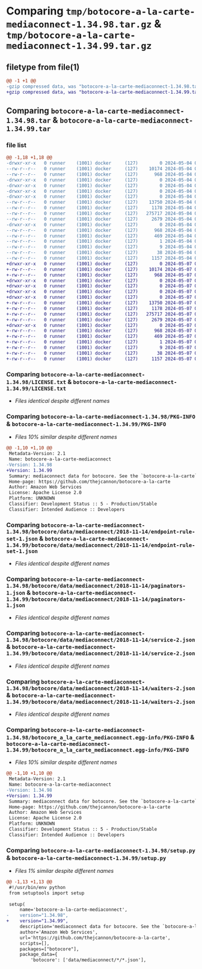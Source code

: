 # Comparing `tmp/botocore-a-la-carte-mediaconnect-1.34.98.tar.gz` & `tmp/botocore-a-la-carte-mediaconnect-1.34.99.tar.gz`

## filetype from file(1)

```diff
@@ -1 +1 @@
-gzip compressed data, was "botocore-a-la-carte-mediaconnect-1.34.98.tar", last modified: Sat May  4 01:01:34 2024, max compression
+gzip compressed data, was "botocore-a-la-carte-mediaconnect-1.34.99.tar", last modified: Tue May  7 01:02:36 2024, max compression
```

## Comparing `botocore-a-la-carte-mediaconnect-1.34.98.tar` & `botocore-a-la-carte-mediaconnect-1.34.99.tar`

### file list

```diff
@@ -1,18 +1,18 @@
-drwxr-xr-x   0 runner    (1001) docker     (127)        0 2024-05-04 01:01:34.870211 botocore-a-la-carte-mediaconnect-1.34.98/
--rw-r--r--   0 runner    (1001) docker     (127)    10174 2024-05-04 01:01:34.000000 botocore-a-la-carte-mediaconnect-1.34.98/LICENSE.txt
--rw-r--r--   0 runner    (1001) docker     (127)      968 2024-05-04 01:01:34.870211 botocore-a-la-carte-mediaconnect-1.34.98/PKG-INFO
-drwxr-xr-x   0 runner    (1001) docker     (127)        0 2024-05-04 01:01:34.866211 botocore-a-la-carte-mediaconnect-1.34.98/botocore/
-drwxr-xr-x   0 runner    (1001) docker     (127)        0 2024-05-04 01:01:34.866211 botocore-a-la-carte-mediaconnect-1.34.98/botocore/data/
-drwxr-xr-x   0 runner    (1001) docker     (127)        0 2024-05-04 01:01:34.866211 botocore-a-la-carte-mediaconnect-1.34.98/botocore/data/mediaconnect/
-drwxr-xr-x   0 runner    (1001) docker     (127)        0 2024-05-04 01:01:34.870211 botocore-a-la-carte-mediaconnect-1.34.98/botocore/data/mediaconnect/2018-11-14/
--rw-r--r--   0 runner    (1001) docker     (127)    13750 2024-05-04 01:01:11.000000 botocore-a-la-carte-mediaconnect-1.34.98/botocore/data/mediaconnect/2018-11-14/endpoint-rule-set-1.json
--rw-r--r--   0 runner    (1001) docker     (127)     1178 2024-05-04 01:01:11.000000 botocore-a-la-carte-mediaconnect-1.34.98/botocore/data/mediaconnect/2018-11-14/paginators-1.json
--rw-r--r--   0 runner    (1001) docker     (127)   275717 2024-05-04 01:01:11.000000 botocore-a-la-carte-mediaconnect-1.34.98/botocore/data/mediaconnect/2018-11-14/service-2.json
--rw-r--r--   0 runner    (1001) docker     (127)     2679 2024-05-04 01:01:11.000000 botocore-a-la-carte-mediaconnect-1.34.98/botocore/data/mediaconnect/2018-11-14/waiters-2.json
-drwxr-xr-x   0 runner    (1001) docker     (127)        0 2024-05-04 01:01:34.870211 botocore-a-la-carte-mediaconnect-1.34.98/botocore_a_la_carte_mediaconnect.egg-info/
--rw-r--r--   0 runner    (1001) docker     (127)      968 2024-05-04 01:01:34.000000 botocore-a-la-carte-mediaconnect-1.34.98/botocore_a_la_carte_mediaconnect.egg-info/PKG-INFO
--rw-r--r--   0 runner    (1001) docker     (127)      469 2024-05-04 01:01:34.000000 botocore-a-la-carte-mediaconnect-1.34.98/botocore_a_la_carte_mediaconnect.egg-info/SOURCES.txt
--rw-r--r--   0 runner    (1001) docker     (127)        1 2024-05-04 01:01:34.000000 botocore-a-la-carte-mediaconnect-1.34.98/botocore_a_la_carte_mediaconnect.egg-info/dependency_links.txt
--rw-r--r--   0 runner    (1001) docker     (127)        9 2024-05-04 01:01:34.000000 botocore-a-la-carte-mediaconnect-1.34.98/botocore_a_la_carte_mediaconnect.egg-info/top_level.txt
--rw-r--r--   0 runner    (1001) docker     (127)       38 2024-05-04 01:01:34.870211 botocore-a-la-carte-mediaconnect-1.34.98/setup.cfg
--rw-r--r--   0 runner    (1001) docker     (127)     1157 2024-05-04 01:01:34.000000 botocore-a-la-carte-mediaconnect-1.34.98/setup.py
+drwxr-xr-x   0 runner    (1001) docker     (127)        0 2024-05-07 01:02:36.976095 botocore-a-la-carte-mediaconnect-1.34.99/
+-rw-r--r--   0 runner    (1001) docker     (127)    10174 2024-05-07 01:02:36.000000 botocore-a-la-carte-mediaconnect-1.34.99/LICENSE.txt
+-rw-r--r--   0 runner    (1001) docker     (127)      968 2024-05-07 01:02:36.976095 botocore-a-la-carte-mediaconnect-1.34.99/PKG-INFO
+drwxr-xr-x   0 runner    (1001) docker     (127)        0 2024-05-07 01:02:36.976095 botocore-a-la-carte-mediaconnect-1.34.99/botocore/
+drwxr-xr-x   0 runner    (1001) docker     (127)        0 2024-05-07 01:02:36.976095 botocore-a-la-carte-mediaconnect-1.34.99/botocore/data/
+drwxr-xr-x   0 runner    (1001) docker     (127)        0 2024-05-07 01:02:36.976095 botocore-a-la-carte-mediaconnect-1.34.99/botocore/data/mediaconnect/
+drwxr-xr-x   0 runner    (1001) docker     (127)        0 2024-05-07 01:02:36.976095 botocore-a-la-carte-mediaconnect-1.34.99/botocore/data/mediaconnect/2018-11-14/
+-rw-r--r--   0 runner    (1001) docker     (127)    13750 2024-05-07 01:02:11.000000 botocore-a-la-carte-mediaconnect-1.34.99/botocore/data/mediaconnect/2018-11-14/endpoint-rule-set-1.json
+-rw-r--r--   0 runner    (1001) docker     (127)     1178 2024-05-07 01:02:11.000000 botocore-a-la-carte-mediaconnect-1.34.99/botocore/data/mediaconnect/2018-11-14/paginators-1.json
+-rw-r--r--   0 runner    (1001) docker     (127)   275717 2024-05-07 01:02:11.000000 botocore-a-la-carte-mediaconnect-1.34.99/botocore/data/mediaconnect/2018-11-14/service-2.json
+-rw-r--r--   0 runner    (1001) docker     (127)     2679 2024-05-07 01:02:11.000000 botocore-a-la-carte-mediaconnect-1.34.99/botocore/data/mediaconnect/2018-11-14/waiters-2.json
+drwxr-xr-x   0 runner    (1001) docker     (127)        0 2024-05-07 01:02:36.976095 botocore-a-la-carte-mediaconnect-1.34.99/botocore_a_la_carte_mediaconnect.egg-info/
+-rw-r--r--   0 runner    (1001) docker     (127)      968 2024-05-07 01:02:36.000000 botocore-a-la-carte-mediaconnect-1.34.99/botocore_a_la_carte_mediaconnect.egg-info/PKG-INFO
+-rw-r--r--   0 runner    (1001) docker     (127)      469 2024-05-07 01:02:36.000000 botocore-a-la-carte-mediaconnect-1.34.99/botocore_a_la_carte_mediaconnect.egg-info/SOURCES.txt
+-rw-r--r--   0 runner    (1001) docker     (127)        1 2024-05-07 01:02:36.000000 botocore-a-la-carte-mediaconnect-1.34.99/botocore_a_la_carte_mediaconnect.egg-info/dependency_links.txt
+-rw-r--r--   0 runner    (1001) docker     (127)        9 2024-05-07 01:02:36.000000 botocore-a-la-carte-mediaconnect-1.34.99/botocore_a_la_carte_mediaconnect.egg-info/top_level.txt
+-rw-r--r--   0 runner    (1001) docker     (127)       38 2024-05-07 01:02:36.976095 botocore-a-la-carte-mediaconnect-1.34.99/setup.cfg
+-rw-r--r--   0 runner    (1001) docker     (127)     1157 2024-05-07 01:02:36.000000 botocore-a-la-carte-mediaconnect-1.34.99/setup.py
```

### Comparing `botocore-a-la-carte-mediaconnect-1.34.98/LICENSE.txt` & `botocore-a-la-carte-mediaconnect-1.34.99/LICENSE.txt`

 * *Files identical despite different names*

### Comparing `botocore-a-la-carte-mediaconnect-1.34.98/PKG-INFO` & `botocore-a-la-carte-mediaconnect-1.34.99/PKG-INFO`

 * *Files 10% similar despite different names*

```diff
@@ -1,10 +1,10 @@
 Metadata-Version: 2.1
 Name: botocore-a-la-carte-mediaconnect
-Version: 1.34.98
+Version: 1.34.99
 Summary: mediaconnect data for botocore. See the `botocore-a-la-carte` package for more info.
 Home-page: https://github.com/thejcannon/botocore-a-la-carte
 Author: Amazon Web Services
 License: Apache License 2.0
 Platform: UNKNOWN
 Classifier: Development Status :: 5 - Production/Stable
 Classifier: Intended Audience :: Developers
```

### Comparing `botocore-a-la-carte-mediaconnect-1.34.98/botocore/data/mediaconnect/2018-11-14/endpoint-rule-set-1.json` & `botocore-a-la-carte-mediaconnect-1.34.99/botocore/data/mediaconnect/2018-11-14/endpoint-rule-set-1.json`

 * *Files identical despite different names*

### Comparing `botocore-a-la-carte-mediaconnect-1.34.98/botocore/data/mediaconnect/2018-11-14/paginators-1.json` & `botocore-a-la-carte-mediaconnect-1.34.99/botocore/data/mediaconnect/2018-11-14/paginators-1.json`

 * *Files identical despite different names*

### Comparing `botocore-a-la-carte-mediaconnect-1.34.98/botocore/data/mediaconnect/2018-11-14/service-2.json` & `botocore-a-la-carte-mediaconnect-1.34.99/botocore/data/mediaconnect/2018-11-14/service-2.json`

 * *Files identical despite different names*

### Comparing `botocore-a-la-carte-mediaconnect-1.34.98/botocore/data/mediaconnect/2018-11-14/waiters-2.json` & `botocore-a-la-carte-mediaconnect-1.34.99/botocore/data/mediaconnect/2018-11-14/waiters-2.json`

 * *Files identical despite different names*

### Comparing `botocore-a-la-carte-mediaconnect-1.34.98/botocore_a_la_carte_mediaconnect.egg-info/PKG-INFO` & `botocore-a-la-carte-mediaconnect-1.34.99/botocore_a_la_carte_mediaconnect.egg-info/PKG-INFO`

 * *Files 10% similar despite different names*

```diff
@@ -1,10 +1,10 @@
 Metadata-Version: 2.1
 Name: botocore-a-la-carte-mediaconnect
-Version: 1.34.98
+Version: 1.34.99
 Summary: mediaconnect data for botocore. See the `botocore-a-la-carte` package for more info.
 Home-page: https://github.com/thejcannon/botocore-a-la-carte
 Author: Amazon Web Services
 License: Apache License 2.0
 Platform: UNKNOWN
 Classifier: Development Status :: 5 - Production/Stable
 Classifier: Intended Audience :: Developers
```

### Comparing `botocore-a-la-carte-mediaconnect-1.34.98/setup.py` & `botocore-a-la-carte-mediaconnect-1.34.99/setup.py`

 * *Files 1% similar despite different names*

```diff
@@ -1,13 +1,13 @@
 #!/usr/bin/env python
 from setuptools import setup
 
 setup(
     name='botocore-a-la-carte-mediaconnect',
-    version="1.34.98",
+    version="1.34.99",
     description='mediaconnect data for botocore. See the `botocore-a-la-carte` package for more info.',
     author='Amazon Web Services',
     url='https://github.com/thejcannon/botocore-a-la-carte',
     scripts=[],
     packages=["botocore"],
     package_data={
         'botocore': ['data/mediaconnect/*/*.json'],
```

